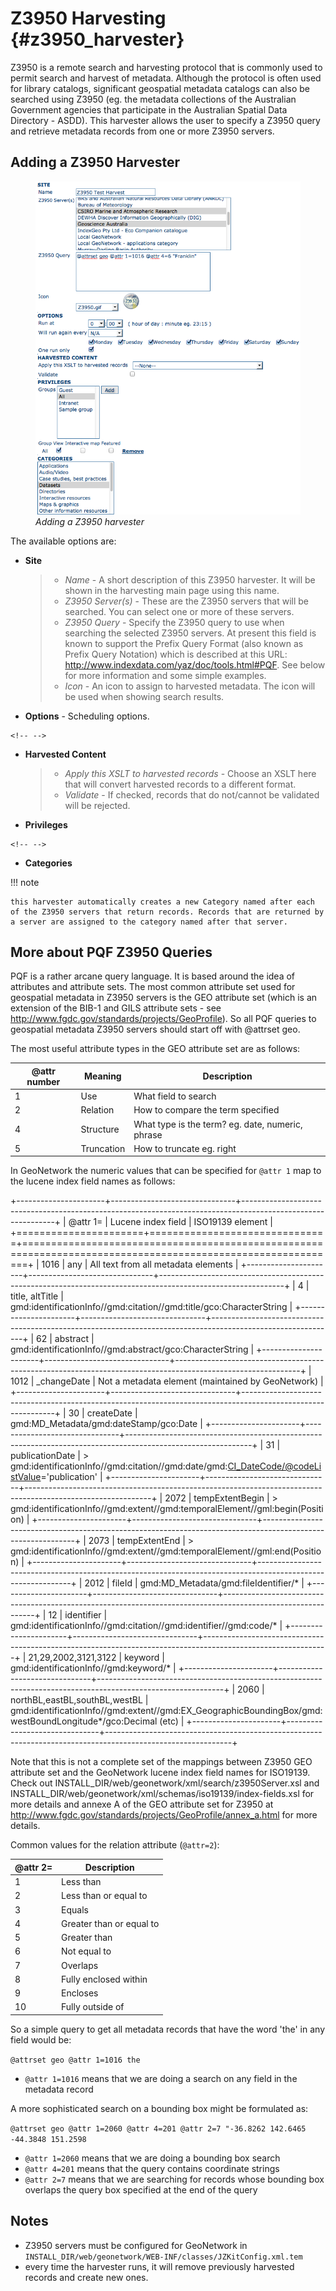 # Z3950 Harvesting {#z3950_harvester}

Z3950 is a remote search and harvesting protocol that is commonly used to permit search and harvest of metadata. Although the protocol is often used for library catalogs, significant geospatial metadata catalogs can also be searched using Z3950 (eg. the metadata collections of the Australian Government agencies that participate in the Australian Spatial Data Directory - ASDD). This harvester allows the user to specify a Z3950 query and retrieve metadata records from one or more Z3950 servers.

## Adding a Z3950 Harvester

<figure>
<img src="web-harvesting-z3950.png" alt="web-harvesting-z3950.png" />
<figcaption><em>Adding a Z3950 harvester</em></figcaption>
</figure>

The available options are:

-   **Site**

    > -   *Name* - A short description of this Z3950 harvester. It will be shown in the harvesting main page using this name.
    > -   *Z3950 Server(s)* - These are the Z3950 servers that will be searched. You can select one or more of these servers.
    > -   *Z3950 Query* - Specify the Z3950 query to use when searching the selected Z3950 servers. At present this field is known to support the Prefix Query Format (also known as Prefix Query Notation) which is described at this URL: <http://www.indexdata.com/yaz/doc/tools.html#PQF>. See below for more information and some simple examples.
    > -   *Icon* - An icon to assign to harvested metadata. The icon will be used when showing search results.

-   **Options** - Scheduling options.

```{=html}
<!-- -->
```
-   **Harvested Content**

    > -   *Apply this XSLT to harvested records* - Choose an XSLT here that will convert harvested records to a different format.
    > -   *Validate* - If checked, records that do not/cannot be validated will be rejected.

-   **Privileges**

```{=html}
<!-- -->
```
-   **Categories**

!!! note

    this harvester automatically creates a new Category named after each of the Z3950 servers that return records. Records that are returned by a server are assigned to the category named after that server.


## More about PQF Z3950 Queries

PQF is a rather arcane query language. It is based around the idea of attributes and attribute sets. The most common attribute set used for geospatial metadata in Z3950 servers is the GEO attribute set (which is an extension of the BIB-1 and GILS attribute sets - see <http://www.fgdc.gov/standards/projects/GeoProfile>). So all PQF queries to geospatial metadata Z3950 servers should start off with @attrset geo.

The most useful attribute types in the GEO attribute set are as follows:

| @attr number | Meaning    | Description                                      |
|---------------|------------|--------------------------------------------------|
| 1             | Use        | What field to search                             |
| 2             | Relation   | How to compare the term specified                |
| 4             | Structure  | What type is the term? eg. date, numeric, phrase |
| 5             | Truncation | How to truncate eg. right                        |

In GeoNetwork the numeric values that can be specified for `@attr 1` map to the lucene index field names as follows:

+----------------------+-------------------------------+-------------------------------------------------------------------------------------------------------------+
| @attr 1=            | Lucene index field            | ISO19139 element                                                                                            |
+======================+===============================+=============================================================================================================+
| 1016                 | any                           | All text from all metadata elements                                                                         |
+----------------------+-------------------------------+-------------------------------------------------------------------------------------------------------------+
| 4                    | title, altTitle               | gmd:identificationInfo//gmd:citation//gmd:title/gco:CharacterString                                         |
+----------------------+-------------------------------+-------------------------------------------------------------------------------------------------------------+
| 62                   | abstract                      | gmd:identificationInfo//gmd:abstract/gco:CharacterString                                                    |
+----------------------+-------------------------------+-------------------------------------------------------------------------------------------------------------+
| 1012                 | _changeDate                  | Not a metadata element (maintained by GeoNetwork)                                                           |
+----------------------+-------------------------------+-------------------------------------------------------------------------------------------------------------+
| 30                   | createDate                    | gmd:MD_Metadata/gmd:dateStamp/gco:Date                                                                      |
+----------------------+-------------------------------+-------------------------------------------------------------------------------------------------------------+
| 31                   | publicationDate               | > gmd:identificationInfo//gmd:citation//gmd:date/gmd:<CI_DateCode/@codeListValue>='publication'           |
+----------------------+-------------------------------+-------------------------------------------------------------------------------------------------------------+
| 2072                 | tempExtentBegin               | > gmd:identificationInfo//gmd:extent//gmd:temporalElement//gml:begin(Position)                              |
+----------------------+-------------------------------+-------------------------------------------------------------------------------------------------------------+
| 2073                 | tempExtentEnd                 | > gmd:identificationInfo//gmd:extent//gmd:temporalElement//gml:end(Position)                                |
+----------------------+-------------------------------+-------------------------------------------------------------------------------------------------------------+
| 2012                 | fileId                        | gmd:MD_Metadata/gmd:fileIdentifier/*                                                                       |
+----------------------+-------------------------------+-------------------------------------------------------------------------------------------------------------+
| 12                   | identifier                    | gmd:identificationInfo//gmd:citation//gmd:identifier//gmd:code/*                                           |
+----------------------+-------------------------------+-------------------------------------------------------------------------------------------------------------+
| 21,29,2002,3121,3122 | keyword                       | gmd:identificationInfo//gmd:keyword/*                                                                      |
+----------------------+-------------------------------+-------------------------------------------------------------------------------------------------------------+
| 2060                 | northBL,eastBL,southBL,westBL | gmd:identificationInfo//gmd:extent//gmd:EX_GeographicBoundingBox/gmd:westBoundLongitude*/gco:Decimal (etc) |
+----------------------+-------------------------------+-------------------------------------------------------------------------------------------------------------+

Note that this is not a complete set of the mappings between Z3950 GEO attribute set and the GeoNetwork lucene index field names for ISO19139. Check out INSTALL_DIR/web/geonetwork/xml/search/z3950Server.xsl and INSTALL_DIR/web/geonetwork/xml/schemas/iso19139/index-fields.xsl for more details and annexe A of the GEO attribute set for Z3950 at <http://www.fgdc.gov/standards/projects/GeoProfile/annex_a.html> for more details.

Common values for the relation attribute (`@attr=2`):

| @attr 2= | Description              |
|-----------|--------------------------|
| 1         | Less than                |
| 2         | Less than or equal to    |
| 3         | Equals                   |
| 4         | Greater than or equal to |
| 5         | Greater than             |
| 6         | Not equal to             |
| 7         | Overlaps                 |
| 8         | Fully enclosed within    |
| 9         | Encloses                 |
| 10        | Fully outside of         |

So a simple query to get all metadata records that have the word 'the' in any field would be:

`@attrset geo @attr 1=1016 the`

-   `@attr 1=1016` means that we are doing a search on any field in the metadata record

A more sophisticated search on a bounding box might be formulated as:

`@attrset geo @attr 1=2060 @attr 4=201 @attr 2=7 "-36.8262 142.6465 -44.3848 151.2598`

-   `@attr 1=2060` means that we are doing a bounding box search
-   `@attr 4=201` means that the query contains coordinate strings
-   `@attr 2=7` means that we are searching for records whose bounding box overlaps the query box specified at the end of the query

## Notes

-   Z3950 servers must be configured for GeoNetwork in `INSTALL_DIR/web/geonetwork/WEB-INF/classes/JZKitConfig.xml.tem`
-   every time the harvester runs, it will remove previously harvested records and create new ones.
